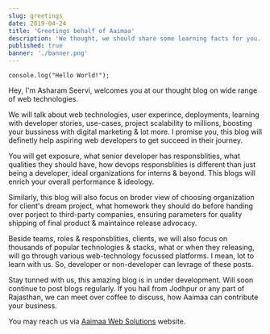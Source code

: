 ```yaml
---
slug: greetings
date: 2019-04-24
title: 'Greetings behalf of Aaimaa'
description: 'We thought, we should share some learning facts for you. How we ideate, turn it into innovation. How production works & best practise to scale your project.'
published: true
banner: './banner.png'
---
```


`
console.log("Hello World!");
`

Hey, I'm Asharam Seervi, welcomes you at our thought blog on wide range of web technologies.

We will talk about web technologies, user experince, deployments, learning with developer stories, use-cases, project scalability to millions, boosting your bussiness with digital marketing & lot more. I promise you, this blog will definetly help aspiring web developers to get succeed in their journey.

You will get exposure, what senior developer has responsblities, what qualities they should have, how devops responsblities is different than just being a developer, ideal organizations for interns & beyond. This blogs will enrich your overall performance & ideology.

Similarly, this blog will also focus on broder view of choosing organization for client's dream project, what homework they should do before handing over porject to third-party companies, ensuring parameters for quality shipping of final product & maintaince release advocacy.

Beside teams, roles & responsblities, clients, we will also focus on thousands of popular technologies & stacks, what or when they releasing, will go through various web-technology focussed platforms. I mean, lot to learn with us. So, developer or non-developer can levrage of these posts.

Stay tunned with us, this amazing blog is in under development. Will soon continue to post blogs regularly. If you hail from Jodhpur or any part of Rajasthan, we can meet over coffee to discuss, how Aaimaa can contribute your business.

You may reach us via [Aaimaa Web Solutions](https://www.aaimaa.in/contact) website.